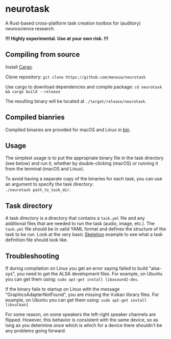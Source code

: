 # neurotask

A Rust-based cross-platform task creation toolbox for (auditory) neuroscience research.

**!!! Highly experimental. Use at your own risk. !!!**

## Compiling from source

Install [Cargo](https://doc.rust-lang.org/cargo/getting-started/installation.html).

Clone repository: `git clone https://github.com/menoua/neurotask`

Use cargo to download dependencies and compile package: `cd neurotask && cargo build --release`

The resulting binary will be located at `./target/release/neurotask`.

## Compiled bianries

Compiled binaries are provided for macOS and Linux in [bin](https://github.com/menoua/neurotask/tree/main/bin).

## Usage

The simplest usage is to put the appropriate binary file in the task directory (see below) and run it, whether by double-clicking (macOS) or running it from the terminal (macOS and Linux).

To avoid having a separate copy of the binaries for each task, you can use an argument to specify the task directory:<br/>
`./neurotask path_to_task_dir`.

## Task directory

A task directory is a directory that contains a `task.yml` file and any additional files that are needed to run the task (audio, image, etc.). The `task.yml` file should be in valid YAML format and defines the structure of the task to be run. Look at the very basic [Skeletion](https://github.com/menoua/neurotask/tree/main/examples/Skeleton) example to see what a task definition file should look like.

## Troubleshooting

If during compilation on Linux you get an error saying failed to build "alsa-sys", you need to get the ALSA development files. For example, on Ubuntu you can get them using: `sudo apt-get install libasound2-dev`.

If the binary fails to startup on Linux with the message "GraphicsAdapterNotFound", you are missing the Vulkan library files. For example, on Ubuntu you can get them using: `sudo apt-get install libvulkan1`

For some reason, on some speakers the left-right speaker channels are flipped. However, this behavior is consistent with the same device, so as long as you determine once which is which for a device there shouldn't be any problems going forward.
